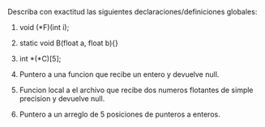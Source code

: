 Describa con exactitud las siguientes declaraciones/definiciones globales:
 1. void (*F)(int i); 
 2. static void B(float a, float b){} 
 3. int *(*C)[5];

1. Puntero a una funcion que recibe un entero y devuelve null.
2. Funcion local a el archivo que recibe dos numeros flotantes de simple precision y devuelve null.
3. Puntero a un arreglo de 5 posiciones de punteros a enteros.  
